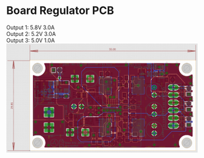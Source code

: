   
  
# Board Regulator PCB  
Output 1: 5.8V 3.0A  
Output 2: 5.2V 3.0A  
Output 3: 5.0V 1.0A  
![Board-Regulator](https://raw.githubusercontent.com/OrsoEric/OrangeHat/main/Hardware/2021-07-03%20Board%20Voltage%20Regulator.PNG)  
